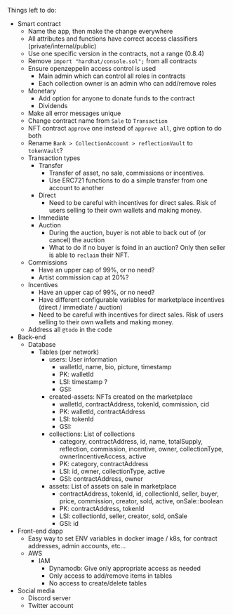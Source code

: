 Things left to do:
- Smart contract
  - Name the app, then make the change everywhere
  - All attributes and functions have correct access classifiers (private/internal/public)
  - Use one specific version in the contracts, not a range (0.8.4)
  - Remove `import "hardhat/console.sol";` from all contracts
  - Ensure openzeppelin access control is used
    - Main admin which can control all roles in contracts
    - Each collection owner is an admin who can add/remove roles
  - Monetary
    - Add option for anyone to donate funds to the contract
    - Dividends
  - Make all error messages unique
  - Change contract name from `Sale` to `Transaction`
  - NFT contract `approve` one instead of `approve all`, give option to do both
  - Rename `Bank > CollectionAccount > reflectionVault` to `tokenVault`?
  - Transaction types
    - Transfer
      - Transfer of asset, no sale, commissions or incentives.
      - Use ERC721 functions to do a simple transfer from one account to another
    - Direct
      - Need to be careful with incentives for direct sales. Risk of users selling to their own wallets and making money.
    - Immediate
    - Auction
      - During the auction, buyer is not able to back out of (or cancel) the auction
      - What to do if no buyer is foind in an auction? Only then seller is able to `reclaim` their NFT.
  - Commissions
    - Have an upper cap of 99%, or no need?
    - Artist commission cap at 20%?
  - Incentives
    - Have an upper cap of 99%, or no need?
    - Have different configurable variables for marketplace incentives (direct / immediate / auction)
    - Need to be careful with incentives for direct sales. Risk of users selling to their own wallets and making money.
  - Address all `@todo` in the code
- Back-end
  - Database
    - Tables (per network)
      - users: User information
        - walletId, name, bio, picture, timestamp
        - PK: walletId
        - LSI: timestamp ?
        - GSI: 
      - created-assets: NFTs created on the marketplace
        - walletId, contractAddress, tokenId, commission, cid
        - PK: walletId, contractAddress
        - LSI: tokenId
        - GSI: 
      <!-- - contracts: All known contracts (need to be updated constantly) -->
        <!-- - contractAddress, isVerified::bool, isLocal::bool, name, symbol (pk: contractAddress, able to pull everything given `isVerified`) -->
      - collections: List of collections
        - category, contractAddress, id, name, totalSupply, reflection, commission, incentive, owner, collectionType, ownerIncentiveAccess, active
        - PK: category, contractAddress
        - LSI: id, owner, collectionType, active
        - GSI: contractAddress, owner
      - assets: List of assets on sale in marketplace
        - contractAddress, tokenId, id, collectionId, seller, buyer, price, commission, creator, sold, active, onSale::boolean
        - PK: contractAddress, tokenId
        - LSI: collectionId, seller, creator, sold, onSale
        - GSI: id
      <!-- - assets: List of assets (NFT on sale or not) -->
        <!-- - contractAddress, tokenId, creator, owner,  -->
- Front-end dapp
  - Easy way to set ENV variables in docker image / k8s, for contract addresses, admin accounts, etc...
  - AWS
    - IAM
      - Dynamodb: Give only appropriate access as needed
      - Only access to add/remove items in tables
      - No access to create/delete tables
- Social media
  - Discord server
  - Twitter account
